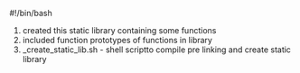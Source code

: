 #!/bin/bash
1. created this static library containing some functions
2. included function prototypes of functions in library
3. _create_static_lib.sh - shell scriptto compile pre linking and create static library
